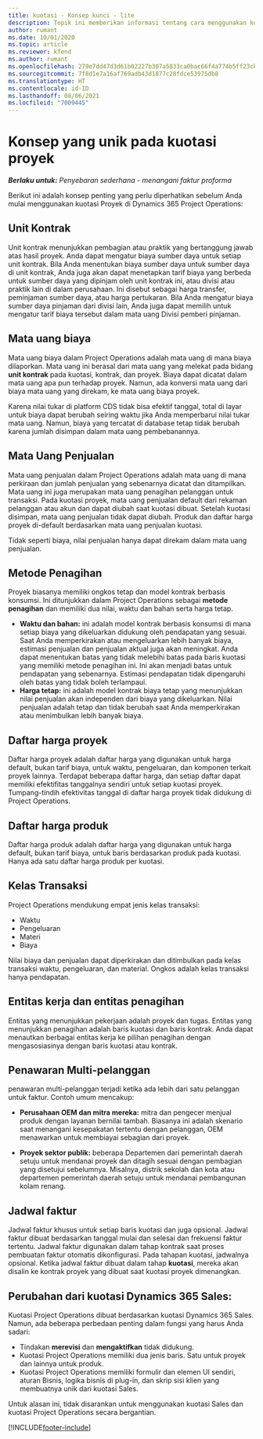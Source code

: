 ```yaml
---
title: kuotasi - Konsep kunci - lite
description: Topik ini memberikan informasi tentang cara menggunakan kuotasi proyek di Project Operations.
author: rumant
ms.date: 10/01/2020
ms.topic: article
ms.reviewer: kfend
ms.author: rumant
ms.openlocfilehash: 279e7dd47d3d61b02227b307a5833ca0bac66f4a774b5ff23cb69aac417e2f0e
ms.sourcegitcommit: 7f8d1e7a16af769adb43d1877c28fdce53975db8
ms.translationtype: HT
ms.contentlocale: id-ID
ms.lasthandoff: 08/06/2021
ms.locfileid: "7009445"
---
```

# <a name="concepts-unique-to-project-quotes"></a>Konsep yang unik pada kuotasi proyek

_**Berlaku untuk:** Penyebaran sederhana - menangani faktur proforma_


Berikut ini adalah konsep penting yang perlu diperhatikan sebelum Anda mulai menggunakan kuotasi Proyek di Dynamics 365 Project Operations:

## <a name="contracting-unit"></a>Unit Kontrak

Unit kontrak menunjukkan pembagian atau praktik yang bertanggung jawab atas hasil proyek. Anda dapat mengatur biaya sumber daya untuk setiap unit kontrak. Bila Anda menentukan biaya sumber daya untuk sumber daya di unit kontrak, Anda juga akan dapat menetapkan tarif biaya yang berbeda untuk sumber daya yang dipinjam oleh unit kontrak ini, atau divisi atau praktik lain di dalam perusahaan. Ini disebut sebagai harga transfer, peminjaman sumber daya, atau harga pertukaran. Bila Anda mengatur biaya sumber daya pinjaman dari divisi lain, Anda juga dapat memilih untuk mengatur tarif biaya tersebut dalam mata uang Divisi pemberi pinjaman.

## <a name="cost-currency"></a>Mata uang biaya

Mata uang biaya dalam Project Operations adalah mata uang di mana biaya dilaporkan. Mata uang ini berasal dari mata uang yang melekat pada bidang **unit kontrak** pada kuotasi, kontrak, dan proyek. Biaya dapat dicatat dalam mata uang apa pun terhadap proyek. Namun, ada konversi mata uang dari biaya mata uang yang direkam, ke mata uang biaya proyek.

Karena nilai tukar di platform CDS tidak bisa efektif tanggal, total di layar untuk biaya dapat berubah seiring waktu jika Anda memperbarui nilai tukar mata uang. Namun, biaya yang tercatat di database tetap tidak berubah karena jumlah disimpan dalam mata uang pembebanannya.

## <a name="sales-currency"></a>Mata Uang Penjualan

Mata uang penjualan dalam Project Operations adalah mata uang di mana perkiraan dan jumlah penjualan yang sebenarnya dicatat dan ditampilkan. Mata uang ini juga merupakan mata uang penagihan pelanggan untuk transaksi. Pada kuotasi proyek, mata uang penjualan default dari rekaman pelanggan atau akun dan dapat diubah saat kuotasi dibuat. Setelah kuotasi disimpan, mata uang penjualan tidak dapat diubah. Produk dan daftar harga proyek di-default berdasarkan mata uang penjualan kuotasi.

Tidak seperti biaya, nilai penjualan hanya dapat direkam dalam mata uang penjualan.

## <a name="billing-method"></a>Metode Penagihan

Proyek biasanya memiliki ongkos tetap dan model kontrak berbasis konsumsi. Ini ditunjukkan dalam Project Operations sebagai **metode penagihan** dan memiliki dua nilai, waktu dan bahan serta harga tetap.

- **Waktu dan bahan:** ini adalah model kontrak berbasis konsumsi di mana setiap biaya yang dikeluarkan didukung oleh pendapatan yang sesuai. Saat Anda memperkirakan atau mengeluarkan lebih banyak biaya, estimasi penjualan dan penjualan aktual juga akan meningkat. Anda dapat menentukan batas yang tidak melebihi batas pada baris kuotasi yang memiliki metode penagihan ini. Ini akan menjadi batas untuk pendapatan yang sebenarnya. Estimasi pendapatan tidak dipengaruhi oleh batas yang tidak boleh terlampaui.
- **Harga tetap:** ini adalah model kontrak biaya tetap yang menunjukkan nilai penjualan akan independen dari biaya yang dikeluarkan. Nilai penjualan adalah tetap dan tidak berubah saat Anda memperkirakan atau menimbulkan lebih banyak biaya.

## <a name="project-price-lists"></a>Daftar harga proyek

Daftar harga proyek adalah daftar harga yang digunakan untuk harga default, bukan tarif biaya, untuk waktu, pengeluaran, dan komponen terkait proyek lainnya. Terdapat beberapa daftar harga, dan setiap daftar dapat memiliki efektifitas tanggalnya sendiri untuk setiap kuotasi proyek. Tumpang-tindih efektivitas tanggal di daftar harga proyek tidak didukung di Project Operations.

## <a name="product-price-lists"></a>Daftar harga produk

Daftar harga produk adalah daftar harga yang digunakan untuk harga default, bukan tarif biaya, untuk baris berdasarkan produk pada kuotasi. Hanya ada satu daftar harga produk per kuotasi.

## <a name="transaction-classes"></a>Kelas Transaksi

Project Operations mendukung empat jenis kelas transaksi:

- Waktu
- Pengeluaran
- Materi
- Biaya

Nilai biaya dan penjualan dapat diperkirakan dan ditimbulkan pada kelas transaksi waktu, pengeluaran, dan material. Ongkos adalah kelas transaksi hanya pendapatan.

## <a name="work-entities-and-billing-entities"></a>Entitas kerja dan entitas penagihan

Entitas yang menunjukkan pekerjaan adalah proyek dan tugas. Entitas yang menunjukkan penagihan adalah baris kuotasi dan baris kontrak. Anda dapat menautkan berbagai entitas kerja ke pilihan penagihan dengan mengasosiasinya dengan baris kuotasi atau kontrak.

## <a name="multi-customer-deals"></a>Penawaran Multi-pelanggan

penawaran multi-pelanggan terjadi ketika ada lebih dari satu pelanggan untuk faktur. Contoh umum mencakup:

- **Perusahaan OEM dan mitra mereka:** mitra dan pengecer menjual produk dengan layanan bernilai tambah. Biasanya ini adalah skenario saat menangani kesepakatan tertentu dengan pelanggan, OEM menawarkan untuk membiayai sebagian dari proyek. 

- **Proyek sektor publik:** beberapa Departemen dari pemerintah daerah setuju untuk mendanai proyek dan ditagih sesuai dengan pembagian yang disetujui sebelumnya. Misalnya, distrik sekolah dan kota atau departemen pemerintah daerah setuju untuk mendanai pembangunan kolam renang.

## <a name="invoice-schedules"></a>Jadwal faktur

Jadwal faktur khusus untuk setiap baris kuotasi dan juga opsional. Jadwal faktur dibuat berdasarkan tanggal mulai dan selesai dan frekuensi faktur tertentu. Jadwal faktur digunakan dalam tahap kontrak saat proses pembuatan faktur otomatis dikonfigurasi. Pada tahapan kuotasi, jadwalnya opsional. Ketika jadwal faktur dibuat dalam tahap **kuotasi**, mereka akan disalin ke kontrak proyek yang dibuat saat kuotasi proyek dimenangkan.

## <a name="changes-from-dynamics-365-sales-quote"></a>Perubahan dari kuotasi Dynamics 365 Sales:

Kuotasi Project Operations dibuat berdasarkan kuotasi Dynamics 365 Sales. Namun, ada beberapa perbedaan penting dalam fungsi yang harus Anda sadari:

- Tindakan **merevisi** dan **mengaktifkan** tidak didukung.
- Kuotasi Project Operations memiliki dua jenis baris. Satu untuk proyek dan lainnya untuk produk.
- Kuotasi Project Operations memiliki formulir dan elemen UI sendiri, aturan Bisnis, logika bisnis di plug-in, dan skrip sisi klien yang membuatnya unik dari kuotasi Sales.

Untuk alasan ini, tidak disarankan untuk menggunakan kuotasi Sales dan kuotasi Project Operations secara bergantian.


[!INCLUDE[footer-include](../../includes/footer-banner.md)]
